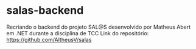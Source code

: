 # salas-backend
Recriando o backend do projeto SAL@S desenvolvido por Matheus Abert em .NET durante a disciplina de TCC
Link do repositório: https://github.com/AltheusV/salas
